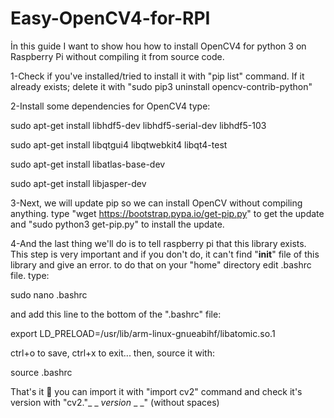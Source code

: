 # Easy-OpenCV4-for-RPI
İn this guide I want to show hou how to install OpenCV4 for python 3 on Raspberry Pi without compiling it from source code.

1-Check if you've installed/tried to install it with "pip list" command.
  If it already exists; delete it with "sudo pip3 uninstall opencv-contrib-python"
  
2-Install some dependencies for OpenCV4
type:

sudo apt-get install libhdf5-dev libhdf5-serial-dev libhdf5-103

sudo apt-get install libqtgui4 libqtwebkit4 libqt4-test

sudo apt-get install libatlas-base-dev

sudo apt-get install libjasper-dev

3-Next, we will update pip so we can install OpenCV without compiling anything.
type "wget https://bootstrap.pypa.io/get-pip.py" to get the update and "sudo python3 get-pip.py" to install the update.

4-And the last thing we'll do is to tell raspberry pi that this library exists. This step is very important and if you don't do, it can't find "__init__" file of this library and give an error. to do that on your "home" directory edit .bashrc file.
type:

sudo nano .bashrc

and add this line to the bottom of the ".bashrc" file:

export LD_PRELOAD=/usr/lib/arm-linux-gnueabihf/libatomic.so.1


ctrl+o to save, ctrl+x to exit...
then, source it with:

source .bashrc

That's it 🥳 you can import it with "import cv2" command and check it's version with "cv2."_ _ _version_ _ _"
 (without spaces)




